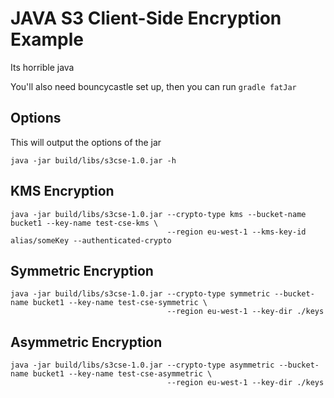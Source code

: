 # JAVA S3 Client-Side Encryption Example

Its horrible java

You'll also need bouncycastle set up, then you can run `gradle fatJar`

## Options

This will output the options of the jar

```
java -jar build/libs/s3cse-1.0.jar -h
```

## KMS Encryption

```
java -jar build/libs/s3cse-1.0.jar --crypto-type kms --bucket-name bucket1 --key-name test-cse-kms \
                                   --region eu-west-1 --kms-key-id alias/someKey --authenticated-crypto
```


## Symmetric Encryption

```
java -jar build/libs/s3cse-1.0.jar --crypto-type symmetric --bucket-name bucket1 --key-name test-cse-symmetric \
                                   --region eu-west-1 --key-dir ./keys
```

## Asymmetric Encryption

```
java -jar build/libs/s3cse-1.0.jar --crypto-type asymmetric --bucket-name bucket1 --key-name test-cse-asymmetric \
                                   --region eu-west-1 --key-dir ./keys
```
